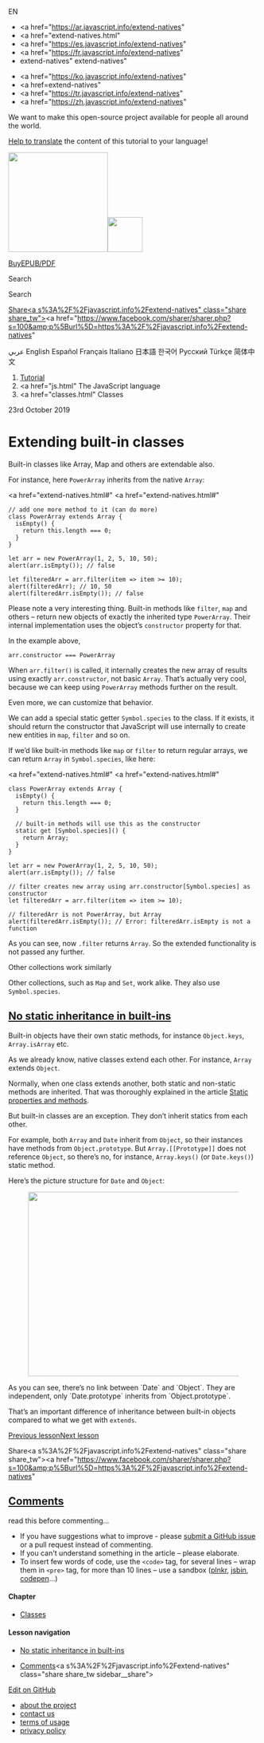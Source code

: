 EN

- <a href="https://ar.javascript.info/extend-natives"
- <a href="extend-natives.html"
- <a href="https://es.javascript.info/extend-natives"
- <a href="https://fr.javascript.info/extend-natives"
- extend-natives"
  extend-natives"

<!-- -->

- <a href="https://ko.javascript.info/extend-natives"
- <a href=extend-natives"
- <a href="https://tr.javascript.info/extend-natives"
- <a href="https://zh.javascript.info/extend-natives"

We want to make this open-source project available for people all around the world.

[Help to translate](translate.html) the content of this tutorial to your language!

<a href="index.html" class="sitetoolbar__link sitetoolbar__link_logo"><img src="img/sitetoolbar__logo_en.svg" class="sitetoolbar__logo sitetoolbar__logo_normal" width="200" /><img src="img/sitetoolbar__logo_small_en.svg" class="sitetoolbar__logo sitetoolbar__logo_small" width="70" /></a>

<a href="ebook.html" class="buy-book-button"><span class="buy-book-button__extra-text">Buy</span>EPUB/PDF</a>

Search

Search

<a href="tutorial/map.html" class="map">

<span class="share-icons__title">Share</span><a s%3A%2F%2Fjavascript.info%2Fextend-natives" class="share share_tw"></a><a href="https://www.facebook.com/sharer/sharer.php?s=100&amp;p%5Burl%5D=https%3A%2F%2Fjavascript.info%2Fextend-natives" </a>

عربي English Español Français Italiano 日本語 한국어 Русский Türkçe 简体中文

1.  <a href="index.html" class="breadcrumbs__link"><span class="breadcrumbs__hidden-text">Tutorial</span></a>
2.  <span id="breadcrumb-1"><a href="js.html" The JavaScript language</span></a></span>
3.  <span id="breadcrumb-2"><a href="classes.html" Classes</span></a></span>

23rd October 2019

# Extending built-in classes

Built-in classes like Array, Map and others are extendable also.

For instance, here `PowerArray` inherits from the native `Array`:

<a href="extend-natives.html#"
<a href="extend-natives.html#"

    // add one more method to it (can do more)
    class PowerArray extends Array {
      isEmpty() {
        return this.length === 0;
      }
    }

    let arr = new PowerArray(1, 2, 5, 10, 50);
    alert(arr.isEmpty()); // false

    let filteredArr = arr.filter(item => item >= 10);
    alert(filteredArr); // 10, 50
    alert(filteredArr.isEmpty()); // false

Please note a very interesting thing. Built-in methods like `filter`, `map` and others – return new objects of exactly the inherited type `PowerArray`. Their internal implementation uses the object’s `constructor` property for that.

In the example above,

    arr.constructor === PowerArray

When `arr.filter()` is called, it internally creates the new array of results using exactly `arr.constructor`, not basic `Array`. That’s actually very cool, because we can keep using `PowerArray` methods further on the result.

Even more, we can customize that behavior.

We can add a special static getter `Symbol.species` to the class. If it exists, it should return the constructor that JavaScript will use internally to create new entities in `map`, `filter` and so on.

If we’d like built-in methods like `map` or `filter` to return regular arrays, we can return `Array` in `Symbol.species`, like here:

<a href="extend-natives.html#"
<a href="extend-natives.html#"

    class PowerArray extends Array {
      isEmpty() {
        return this.length === 0;
      }

      // built-in methods will use this as the constructor
      static get [Symbol.species]() {
        return Array;
      }
    }

    let arr = new PowerArray(1, 2, 5, 10, 50);
    alert(arr.isEmpty()); // false

    // filter creates new array using arr.constructor[Symbol.species] as constructor
    let filteredArr = arr.filter(item => item >= 10);

    // filteredArr is not PowerArray, but Array
    alert(filteredArr.isEmpty()); // Error: filteredArr.isEmpty is not a function

As you can see, now `.filter` returns `Array`. So the extended functionality is not passed any further.

<span class="important__type">Other collections work similarly</span>

Other collections, such as `Map` and `Set`, work alike. They also use `Symbol.species`.

## <a href="extend-natives.html#no-static-inheritance-in-built-ins" id="no-static-inheritance-in-built-ins" class="main__anchor">No static inheritance in built-ins</a>

Built-in objects have their own static methods, for instance `Object.keys`, `Array.isArray` etc.

As we already know, native classes extend each other. For instance, `Array` extends `Object`.

Normally, when one class extends another, both static and non-static methods are inherited. That was thoroughly explained in the article [Static properties and methods](static-properties-methods.html#statics-and-inheritance).

But built-in classes are an exception. They don’t inherit statics from each other.

For example, both `Array` and `Date` inherit from `Object`, so their instances have methods from `Object.prototype`. But `Array.[[Prototype]]` does not reference `Object`, so there’s no, for instance, `Array.keys()` (or `Date.keys()`) static method.

Here’s the picture structure for `Date` and `Object`:

<figure><img src="article/extend-natives/object-date-inheritance.svg" width="503" height="370" /></figure>As you can see, there’s no link between `Date` and `Object`. They are independent, only `Date.prototype` inherits from `Object.prototype`.

That’s an important difference of inheritance between built-in objects compared to what we get with `extends`.

<a href="private-protected-properties-methods.html" class="page__nav page__nav_prev"><span class="page__nav-text"><span class="page__nav-text-shortcut"></span></span><span class="page__nav-text-alternate">Previous lesson</span></a><a href="instanceof.html" class="page__nav page__nav_next"><span class="page__nav-text"><span class="page__nav-text-shortcut"></span></span><span class="page__nav-text-alternate">Next lesson</span></a>

<span class="share-icons__title">Share</span><a s%3A%2F%2Fjavascript.info%2Fextend-natives" class="share share_tw"></a><a href="https://www.facebook.com/sharer/sharer.php?s=100&amp;p%5Burl%5D=https%3A%2F%2Fjavascript.info%2Fextend-natives" </a>

<a href="tutorial/map.html" class="map">

## <a href="extend-natives.html#comments" id="comments">Comments</a>

<span class="comments__read-before-link">read this before commenting…</span>

- If you have suggestions what to improve - please [submit a GitHub issue](https://github.com/javascript-tutorial/en.javascript.info/issues/new) or a pull request instead of commenting.
- If you can't understand something in the article – please elaborate.
- To insert few words of code, use the `<code>` tag, for several lines – wrap them in `<pre>` tag, for more than 10 lines – use a sandbox ([plnkr](https://plnkr.co/edit/?p=preview), [jsbin](https://jsbin.com), [codepen](http://codepen.io)…)

<a href="tutorial/map.html" class="map"></a>

#### Chapter

- <a href="classes.html" class="sidebar__link">Classes</a>

#### Lesson navigation

- <a href="extend-natives.html#no-static-inheritance-in-built-ins" class="sidebar__link">No static inheritance in built-ins</a>

- <a href="extend-natives.html#comments" class="sidebar__link">Comments</a><a s%3A%2F%2Fjavascript.info%2Fextend-natives" class="share share_tw sidebar__share"></a><a href="https://www.facebook.com/sharer/sharer.php?s=100&amp;p%5Burl%5D=https%3A%2F%2Fjavascript.info%2Fextend-natives" class="share share_fb sidebar__share"></a>

<a href="https://github.com/javascript-tutorial/en.javascript.info/blob/master/1-js/09-classes/05-extend-natives" class="sidebar__link">Edit on GitHub</a>

- <a href="about.html" class="page-footer__link">about the project</a>
- <a href="about.html#contact-us" class="page-footer__link">contact us</a>
- <a href="terms.html" class="page-footer__link">terms of usage</a>
- <a href="privacy.html" class="page-footer__link">privacy policy</a>
